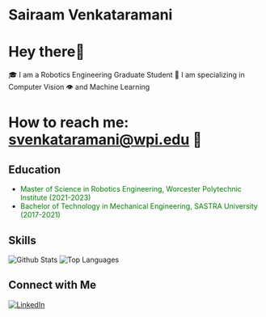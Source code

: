 # Sairaam Venkataramani
# Hey there👋

🎓 I am a Robotics Engineering Graduate Student
🤖 I am specializing in Computer Vision 👁️ and Machine Learning 

# How to reach me: [svenkataramani@wpi.edu](mailto:svenkataramani@wpi.edu) 📩

## Education

- <span style="color:green">Master of Science in Robotics Engineering, Worcester Polytechnic Institute (2021-2023)</span>
- <span style="color:green">Bachelor of Technology in Mechanical Engineering, SASTRA University (2017-2021)</span>

## Skills

![Github Stats](https://github-readme-stats.vercel.app/api?username=[VictorSairam]&show_icons=true&theme=radical)
![Top Languages](https://github-readme-stats.vercel.app/api/top-langs/?username=[VictorSairam]&layout=compact&theme=radical)

## Connect with Me

[![LinkedIn](https://img.shields.io/badge/LinkedIn-[sairam-venkataramani]-blue?style=for-the-badge&logo=linkedin)](https://www.linkedin.com/in/[sairam-venkataramani]/)

